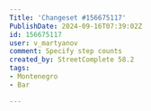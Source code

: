 ```yaml
---
Title: 'Changeset #156675117'
PublishDate: 2024-09-16T07:39:02Z
id: 156675117
user: v_martyanov
comment: Specify step counts
created_by: StreetComplete 58.2
tags:
- Montenegro
- Bar

---
```

